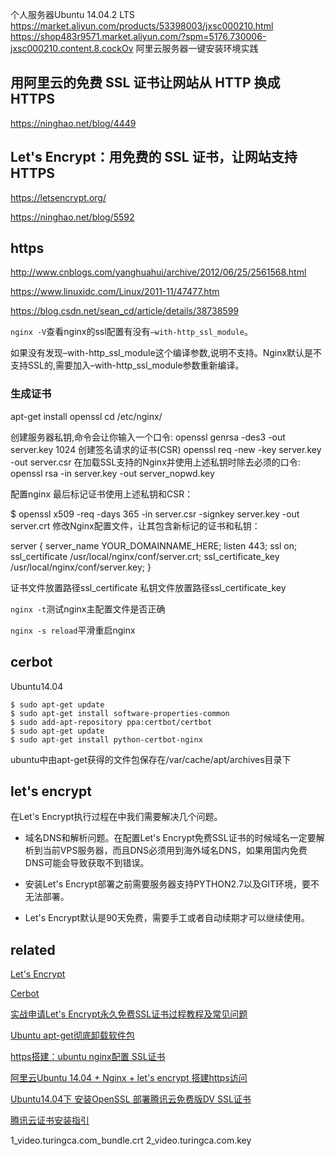 个人服务器Ubuntu 14.04.2 LTS
https://market.aliyun.com/products/53398003/jxsc000210.html
https://shop483r9571.market.aliyun.com/?spm=5176.730006-jxsc000210.content.8.cockOv
阿里云服务器一键安装环境实践






## 用阿里云的免费 SSL 证书让网站从 HTTP 换成 HTTPS

https://ninghao.net/blog/4449

## Let's Encrypt：用免费的 SSL 证书，让网站支持 HTTPS

https://letsencrypt.org/

https://ninghao.net/blog/5592

## https

http://www.cnblogs.com/yanghuahui/archive/2012/06/25/2561568.html

https://www.linuxidc.com/Linux/2011-11/47477.htm

https://blog.csdn.net/sean_cd/article/details/38738599

`nginx -V`查看nginx的ssl配置有没有`–with-http_ssl_module`。


如果没有发现–with-http_ssl_module这个编译参数,说明不支持。Nginx默认是不支持SSL的,需要加入–with-http_ssl_module参数重新编译。

### 生成证书

apt-get install openssl 
cd /etc/nginx/

创建服务器私钥,命令会让你输入一个口令: 
openssl genrsa -des3 -out server.key 1024
创建签名请求的证书(CSR) 
openssl req -new -key server.key -out server.csr
在加载SSL支持的Nginx并使用上述私钥时除去必须的口令: 
openssl rsa -in server.key -out server_nopwd.key


配置nginx
最后标记证书使用上述私钥和CSR：

$ openssl x509 -req -days 365 -in server.csr -signkey server.key -out server.crt
修改Nginx配置文件，让其包含新标记的证书和私钥：

server {
  server_name YOUR_DOMAINNAME_HERE;
  listen 443;
  ssl on;
  ssl_certificate /usr/local/nginx/conf/server.crt;
  ssl_certificate_key /usr/local/nginx/conf/server.key;
}

证书文件放置路径ssl_certificate
私钥文件放置路径ssl_certificate_key

`nginx -t`测试nginx主配置文件是否正确

`nginx -s reload`平滑重启nginx


## cerbot

Ubuntu14.04

```
$ sudo apt-get update
$ sudo apt-get install software-properties-common
$ sudo add-apt-repository ppa:certbot/certbot
$ sudo apt-get update
$ sudo apt-get install python-certbot-nginx 
```

ubuntu中由apt-get获得的文件包保存在/var/cache/apt/archives目录下

## let's encrypt

在Let's Encrypt执行过程在中我们需要解决几个问题。

- 域名DNS和解析问题。在配置Let's Encrypt免费SSL证书的时候域名一定要解析到当前VPS服务器，而且DNS必须用到海外域名DNS，如果用国内免费DNS可能会导致获取不到错误。

- 安装Let's Encrypt部署之前需要服务器支持PYTHON2.7以及GIT环境，要不无法部署。

- Let's Encrypt默认是90天免费，需要手工或者自动续期才可以继续使用。

## related

[Let's Encrypt](https://letsencrypt.org/)

[Cerbot](https://certbot.eff.org/)

[实战申请Let's Encrypt永久免费SSL证书过程教程及常见问题](https://www.cnblogs.com/tv151579/p/8268356.html)

[Ubuntu apt-get彻底卸载软件包](https://blog.csdn.net/get_set/article/details/51276609)

[https搭建：ubuntu nginx配置 SSL证书](https://blog.csdn.net/hanshileiai/article/details/54317276)

[阿里云Ubuntu 14.04 + Nginx + let's encrypt 搭建https访问](https://www.cnblogs.com/maomishen/p/6112721.html)

[Ubuntu14.04下 安装OpenSSL 部署腾讯云免费版DV SSL证书](https://blog.csdn.net/u013693367/article/details/78800523)

[腾讯云证书安装指引](https://cloud.tencent.com/document/product/400/4143)

1_video.turingca.com_bundle.crt
2_video.turingca.com.key